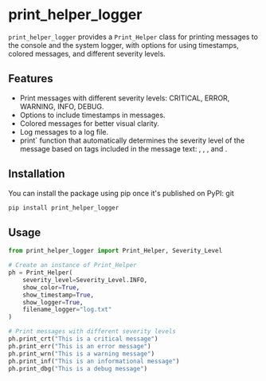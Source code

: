 # print_helper_logger

`print_helper_logger` provides a `Print_Helper` class for printing messages to the console and the system logger, with options for using timestamps, colored messages, and different severity levels.

## Features

- Print messages with different severity levels: CRITICAL, ERROR, WARNING, INFO, DEBUG.
- Options to include timestamps in messages.
- Colored messages for better visual clarity.
- Log messages to a log file.
- print` function that automatically determines the severity level of the message based on tags included in the message text: <crt>, <err>, <wrn>, <inf> and <dbg>.

## Installation

You can install the package using pip once it's published on PyPI:
git
```bash
pip install print_helper_logger
```

## Usage

```python
from print_helper_logger import Print_Helper, Severity_Level

# Create an instance of Print_Helper
ph = Print_Helper(
    severity_level=Severity_Level.INFO, 
    show_color=True, 
    show_timestamp=True, 
    show_logger=True, 
    filename_logger="log.txt"
)

# Print messages with different severity levels
ph.print_crt("This is a critical message")
ph.print_err("This is an error message")
ph.print_wrn("This is a warning message")
ph.print_inf("This is an informational message")
ph.print_dbg("This is a debug message")
```
